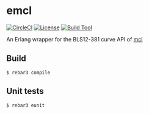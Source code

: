 # emcl

[![CircleCI][circleci badge]][circleci]
[![License][license badge]][license]
[![Build Tool][build tool]][rebar3]

An Erlang wrapper for the BLS12-381 curve API of [mcl](https://github.com/herumi/mcl)

## Build

    $ rebar3 compile

## Unit tests

    $ rebar3 eunit

[circleci]: https://circleci.com/gh/aeternity/emcl
[circleci badge]: https://circleci.com/gh/aeternity/emcl.svg?style=shield
[license badge]: https://img.shields.io/badge/license-ISC-blue.svg
[license]: https://github.com/aeternity/emcl/blob/master/LICENSE
[build tool]: https://img.shields.io/badge/build%20tool-rebar3-orange.svg
[rebar3]: https://www.rebar3.org
